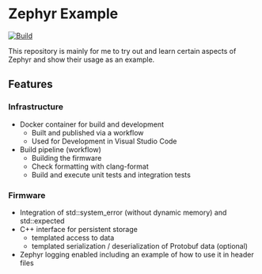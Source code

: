 # Zephyr Example

[![Build](https://github.com/awinterstein/zephyr-example/actions/workflows/build.yml/badge.svg)](https://github.com/awinterstein/zephyr-example/actions/workflows/build.yml)

This repository is mainly for me to try out and learn certain aspects of Zephyr and show their usage as an example.

## Features

### Infrastructure

- Docker container for build and development
  - Built and published via a workflow
  - Used for Development in Visual Studio Code
- Build pipeline (workflow)
  - Building the firmware
  - Check formatting with clang-format
  - Build and execute unit tests and integration tests

### Firmware

- Integration of std::system_error (without dynamic memory) and std::expected
- C++ interface for persistent storage
  - templated access to data
  - templated serialization / deserialization of Protobuf data (optional)
- Zephyr logging enabled including an example of how to use it in header files
